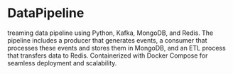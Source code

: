 # DataPipeline
treaming data pipeline using Python, Kafka, MongoDB, and Redis. The pipeline includes a producer that generates events, a consumer that processes these events and stores them in MongoDB, and an ETL process that transfers data to Redis. Containerized with Docker Compose for seamless deployment and scalability.

